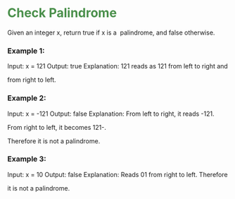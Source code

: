 # <span style="color:#4B904C">Check Palindrome</span>

Given an integer x, return true if x is a  palindrome, and false otherwise.
 
### Example 1:

Input: x = 121 Output: true Explanation: 121 reads as 121 from left to right and 

from right to left. 

### Example 2:
Input: x = -121 Output: false Explanation: From left to right, it reads -121. 

From right to left, it becomes 121-. 

Therefore it is not a palindrome. 

### Example 3:

Input: x = 10 Output: false Explanation: Reads 01 from right to left. Therefore 

it is not a palindrome. 
